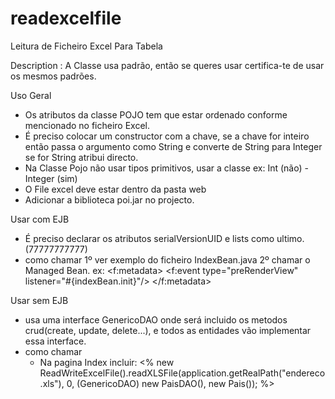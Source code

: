 # readexcelfile
Leitura de Ficheiro Excel Para Tabela

Description : A Classe usa padrão, então se queres usar certifica-te de usar os mesmos padrões.

Uso Geral
  - Os atributos da classe POJO tem que estar ordenado conforme mencionado no ficheiro Excel.
  - É preciso colocar um constructor com a chave, se a chave for inteiro então passa o argumento como String e converte de String para Integer se for String atribui directo.
  - Na Classe Pojo não usar tipos primitivos, usar a classe ex: Int (não) - Integer (sim)
  - O File excel deve estar dentro da pasta web
  - Adicionar a biblioteca poi.jar no projecto.
  
Usar com EJB
  - É preciso declarar os atributos serialVersionUID e lists como ultimo. (77777777777)
   - como chamar
    1º ver exemplo do ficheiro IndexBean.java
    2º chamar o Managed Bean. ex:
       <f:metadata>
                <f:event type="preRenderView" listener="#{indexBean.init}"/>
       </f:metadata>
  
Usar sem EJB
  - usa uma interface GenericoDAO onde será incluido os metodos crud(create, update, delete...), e todos as entidades vão implementar essa interface.
  - como chamar
    * Na pagina Index incluir:
    <%
              new ReadWriteExcelFile().readXLSFile(application.getRealPath("endereco.xls"), 0, (GenericoDAO) new PaisDAO(), new Pais());
     %>
     
   



